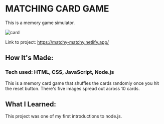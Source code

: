 # MATCHING CARD GAME
This is a memory game simulator.

![card](https://user-images.githubusercontent.com/69063941/93084522-2a972d80-f662-11ea-8fda-0220e54c8c00.png)

Link to project: https://matchy-matchy.netlify.app/

## How It's Made:
### Tech used: HTML, CSS, JavaScript, Node.js

This is a memory card game that shuffles the cards randomly once you hit the reset button. There's five images spread out across 10 cards.

## What I Learned:
This project was one of my first introductions to node.js.
